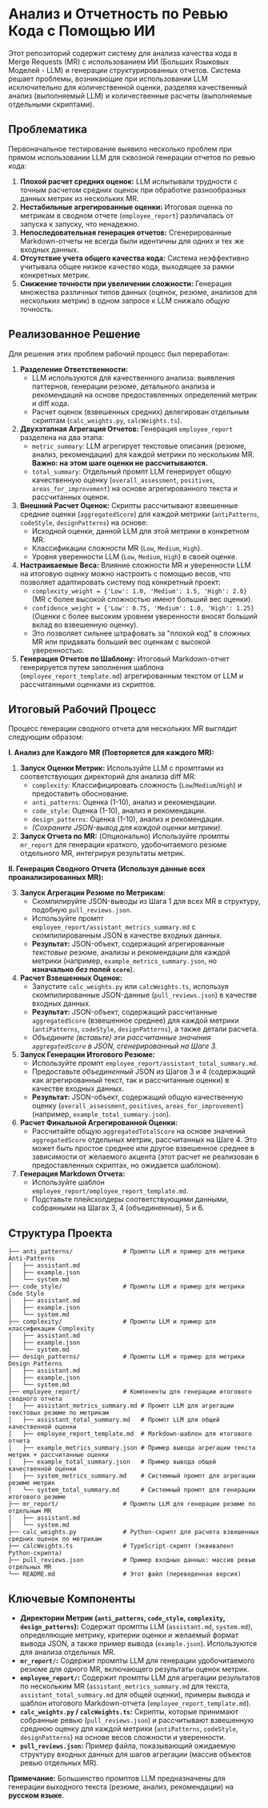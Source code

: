 # Анализ и Отчетность по Ревью Кода с Помощью ИИ

Этот репозиторий содержит систему для анализа качества кода в Merge Requests (MR) с использованием ИИ (Больших Языковых Моделей - LLM) и генерации структурированных отчетов. Система решает проблемы, возникающие при использовании LLM исключительно для количественной оценки, разделяя качественный анализ (выполняемый LLM) и количественные расчеты (выполняемые отдельными скриптами).

## Проблематика

Первоначальное тестирование выявило несколько проблем при прямом использовании LLM для сквозной генерации отчетов по ревью кода:

1.  **Плохой расчет средних оценок:** LLM испытывали трудности с точным расчетом средних оценок при обработке разнообразных данных метрик из нескольких MR.
2.  **Нестабильные агрегированные оценки:** Итоговая оценка по метрикам в сводном отчете (`employee_report`) различалась от запуска к запуску, что ненадежно.
3.  **Непоследовательная генерация отчетов:** Сгенерированные Markdown-отчеты не всегда были идентичны для одних и тех же входных данных.
4.  **Отсутствие учета общего качества кода:** Система неэффективно учитывала общее низкое качество кода, выходящее за рамки конкретных метрик.
5.  **Снижение точности при увеличении сложности:** Генерация множества различных типов данных (оценок, резюме, анализов для нескольких метрик) в одном запросе к LLM снижало общую точность.

## Реализованное Решение

Для решения этих проблем рабочий процесс был переработан:

1.  **Разделение Ответственности:**
    *   LLM используются для качественного анализа: выявления паттернов, генерации резюме, детального анализа и рекомендаций на основе предоставленных определений метрик и diff кода.
    *   Расчет оценок (взвешенных средних) делегирован отдельным скриптам (`calc_weights.py`, `calcWeights.ts`).
2.  **Двухэтапная Агрегация Отчетов:** Генерация `employee_report` разделена на два этапа:
    *   `metric_summary`: LLM агрегирует текстовые описания (резюме, анализ, рекомендации) для каждой метрики по нескольким MR. **Важно: на этом шаге оценки не рассчитываются.**
    *   `total_summary`: Отдельный промпт LLM генерирует общую качественную оценку (`overall_assessment`, `positives`, `areas_for_improvement`) на основе агрегированного текста и рассчитанных оценок.
3.  **Внешний Расчет Оценок:** Скрипты рассчитывают взвешенные средние оценки (`aggregatedScore`) для каждой метрики (`antiPatterns`, `codeStyle`, `designPatterns`) на основе:
    *   Исходной оценки, данной LLM для этой метрики в конкретном MR.
    *   Классификации сложности MR (`Low`, `Medium`, `High`).
    *   Уровня уверенности LLM (`Low`, `Medium`, `High`) в своей оценке.
4.  **Настраиваемые Веса:** Влияние сложности MR и уверенности LLM на итоговую оценку можно настроить с помощью весов, что позволяет адаптировать систему под конкретный проект:
    *   `complexity_weight = {'Low': 1.0, 'Medium': 1.5, 'High': 2.0}` (MR с более высокой сложностью имеют больший вес оценки).
    *   `confidence_weight = {'Low': 0.75, 'Medium': 1.0, 'High': 1.25}` (Оценки с более высоким уровнем уверенности вносят больший вклад во взвешенную оценку).
    *   Это позволяет сильнее штрафовать за "плохой код" в сложных MR или придавать больший вес оценкам с высокой уверенностью.
5.  **Генерация Отчетов по Шаблону:** Итоговый Markdown-отчет генерируется путем заполнения шаблона (`employee_report_template.md`) агрегированным текстом от LLM и рассчитанными оценками из скриптов.

## Итоговый Рабочий Процесс

Процесс генерации сводного отчета для нескольких MR выглядит следующим образом:

**I. Анализ для Каждого MR (Повторяется для каждого MR):**

1.  **Запуск Оценки Метрик:** Используйте LLM с промптами из соответствующих директорий для анализа diff MR:
    *   `complexity`: Классифицировать сложность (`Low`/`Medium`/`High`) и предоставить обоснование.
    *   `anti_patterns`: Оценка (1-10), анализ и рекомендации.
    *   `code_style`: Оценка (1-10), анализ и рекомендации.
    *   `design_patterns`: Оценка (1-10), анализ и рекомендации.
    *   *(Сохраните JSON-вывод для каждой оценки метрики)*.
2.  **Запуск Отчета по MR:** (Опционально) Используйте промпты `mr_report` для генерации краткого, удобочитаемого резюме отдельного MR, интегрируя результаты метрик.

**II. Генерация Сводного Отчета (Используя данные всех проанализированных MR):**

3.  **Запуск Агрегации Резюме по Метрикам:**
    *   Скомпилируйте JSON-выводы из Шага 1 для всех MR в структуру, подобную `pull_reviews.json`.
    *   Используйте промпт `employee_report/assistant_metrics_summary.md` с скомпилированным JSON в качестве входных данных.
    *   **Результат:** JSON-объект, содержащий агрегированные *текстовые* резюме, анализы и рекомендации для каждой метрики (например, `example_metrics_summary.json`, но **изначально *без* полей `score`**).
4.  **Расчет Взвешенных Оценок:**
    *   Запустите `calc_weights.py` или `calcWeights.ts`, используя скомпилированные JSON-данные (`pull_reviews.json`) в качестве входных данных.
    *   **Результат:** JSON-объект, содержащий рассчитанные `aggregatedScore` (взвешенное среднее) для каждой метрики (`antiPatterns`, `codeStyle`, `designPatterns`), а также детали расчета.
    *   *Объедините (вставьте) эти рассчитанные значения `aggregatedScore` в JSON, сгенерированный на Шаге 3.*
5.  **Запуск Генерации Итогового Резюме:**
    *   Используйте промпт `employee_report/assistant_total_summary.md`.
    *   Предоставьте *объединенный* JSON из Шагов 3 и 4 (содержащий как агрегированный текст, так и рассчитанные оценки) в качестве входных данных.
    *   **Результат:** JSON-объект, содержащий общую качественную оценку (`overall_assessment`, `positives`, `areas_for_improvement`) (например, `example_total_summary.json`).
6.  **Расчет Финальной Агрегированной Оценки:**
    *   Рассчитайте общую `aggregatedTotalScore` на основе значений `aggregatedScore` отдельных метрик, рассчитанных на Шаге 4. Это может быть простое среднее или другое взвешенное среднее в зависимости от желаемого акцента (этот расчет не реализован в предоставленных скриптах, но ожидается шаблоном).
7.  **Генерация Markdown Отчета:**
    *   Используйте шаблон `employee_report/employee_report_template.md`.
    *   Подставьте плейсхолдеры соответствующими данными, собранными на Шагах 3, 4 (объединенные), 5 и 6.

## Структура Проекта

```
├── anti_patterns/              # Промпты LLM и пример для метрики Anti-Patterns
│   ├── assistant.md
│   ├── example.json
│   └── system.md
├── code_style/                 # Промпты LLM и пример для метрики Code Style
│   ├── assistant.md
│   ├── example.json
│   └── system.md
├── complexity/                 # Промпты LLM и пример для классификации Complexity
│   ├── assistant.md
│   ├── example.json
│   └── system.md
├── design_patterns/            # Промпты LLM и пример для метрики Design Patterns
│   ├── assistant.md
│   ├── example.json
│   └── system.md
├── employee_report/            # Компоненты для генерации итогового сводного отчета
│   ├── assistant_metrics_summary.md # Промпт LLM для агрегации текстовых резюме по метрикам
│   ├── assistant_total_summary.md   # Промпт LLM для общей качественной оценки
│   ├── employee_report_template.md  # Markdown-шаблон для итогового отчета
│   ├── example_metrics_summary.json # Пример вывода агрегации текста метрик + рассчитанные оценки
│   ├── example_total_summary.json   # Пример вывода общей качественной оценки
│   ├── system_metrics_summary.md    # Системный промпт для агрегации резюме метрик
│   └── system_total_summary.md      # Системный промпт для генерации итогового резюме
├── mr_report/                  # Промпты LLM для генерации резюме по отдельным MR
│   ├── assistant.md
│   └── system.md
├── calc_weights.py             # Python-скрипт для расчета взвешенных средних оценок по метрикам
├── calcWeights.ts              # TypeScript-скрипт (эквивалент Python-скрипта)
├── pull_reviews.json           # Пример входных данных: массив ревью отдельных MR
└── README.md                   # Этот файл (переведенная версия)
```

## Ключевые Компоненты

*   **Директории Метрик (`anti_patterns`, `code_style`, `complexity`, `design_patterns`):** Содержат промпты LLM (`assistant.md`, `system.md`), определяющие метрику, критерии оценки и желаемый формат вывода JSON, а также пример вывода (`example.json`). Используются для анализа отдельных MR.
*   **`mr_report/`:** Содержит промпты LLM для генерации удобочитаемого резюме для одного MR, включающего результаты оценок метрик.
*   **`employee_report/`:** Содержит промпты LLM для агрегации результатов по нескольким MR (`assistant_metrics_summary.md` для текста, `assistant_total_summary.md` для общей оценки), примеры вывода и шаблон итогового Markdown-отчета (`employee_report_template.md`).
*   **`calc_weights.py` / `calcWeights.ts`:** Скрипты, которые принимают собранные ревью (`pull_reviews.json`) и рассчитывают взвешенную среднюю оценку для каждой метрики (`antiPatterns`, `codeStyle`, `designPatterns`) на основе весов сложности и уверенности.
*   **`pull_reviews.json`:** Пример файла, показывающий ожидаемую структуру входных данных для шагов агрегации (массив объектов ревью отдельных MR).

**Примечание:** Большинство промптов LLM предназначены для генерации выходного текста (резюме, анализ, рекомендации) на **русском языке**.
